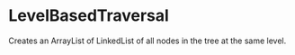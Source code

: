 # LevelBasedTraversal
Creates an ArrayList of LinkedList of all nodes in the tree at the same level.
